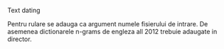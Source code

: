 Text dating


Pentru rulare se adauga ca argument numele fisierului de intrare.
De asemenea dictionarele n-grams de engleza all 2012 trebuie adaugate 
in director.
